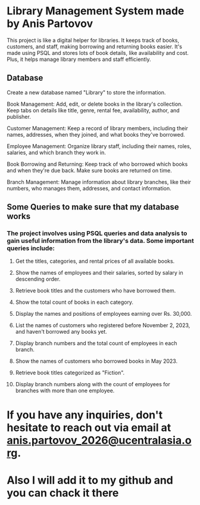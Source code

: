 # Library Management System made by Anis Partovov 
This project is like a digital helper for libraries. It keeps track of books, customers, and staff, making borrowing and returning books easier. It's made using PSQL and stores lots of book details, like availability and cost. Plus, it helps manage library members and staff efficiently.

## Database
Create a new database named "Library" to store the information.

Book Management: Add, edit, or delete books in the library's collection. Keep tabs on details like title, genre, rental fee, availability, author, and publisher.

Customer Management: Keep a record of library members, including their names, addresses, when they joined, and what books they've borrowed.

Employee Management: Organize library staff, including their names, roles, salaries, and which branch they work in.

Book Borrowing and Returning: Keep track of who borrowed which books and when they're due back. Make sure books are returned on time.

Branch Management: Manage information about library branches, like their numbers, who manages them, addresses, and contact information.


## Some Queries to make sure that my database works 

### The project involves using PSQL queries and data analysis to gain useful information from the library's data. Some important queries include:


1) Get the titles, categories, and rental prices of all available books.

2) Show the names of employees and their salaries, sorted by salary in descending order.

3) Retrieve book titles and the customers who have borrowed them.

4) Show the total count of books in each category.

5) Display the names and positions of employees earning over Rs. 30,000.

6) List the names of customers who registered before November 2, 2023, and haven't borrowed any books yet.

7) Display branch numbers and the total count of employees in each branch.

8) Show the names of customers who borrowed books in May 2023.

9) Retrieve book titles categorized as "Fiction".

10) Display branch numbers along with the count of employees for branches with more than one employee.


# If you have any inquiries, don't hesitate to reach out via email at anis.partovov_2026@ucentralasia.org. 

# Also I will add it to my github and you can chack it there  